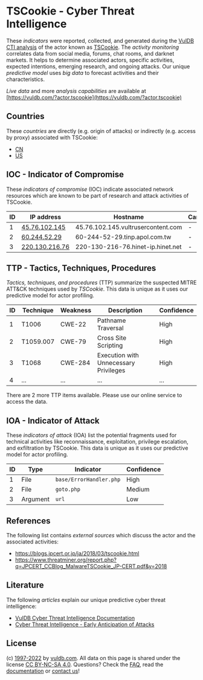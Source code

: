 # TSCookie - Cyber Threat Intelligence

These _indicators_ were reported, collected, and generated during the [VulDB CTI analysis](https://vuldb.com/?kb.cti) of the actor known as [TSCookie](https://vuldb.com/?actor.tscookie). The _activity monitoring_ correlates data from social media, forums, chat rooms, and darknet markets. It helps to determine associated actors, specific activities, expected intentions, emerging research, and ongoing attacks. Our unique _predictive model_ uses _big data_ to forecast activities and their characteristics.

_Live data_ and more _analysis capabilities_ are available at [https://vuldb.com/?actor.tscookie](https://vuldb.com/?actor.tscookie)

## Countries

These _countries_ are directly (e.g. origin of attacks) or indirectly (e.g. access by proxy) associated with TSCookie:

* [CN](https://vuldb.com/?country.cn)
* [US](https://vuldb.com/?country.us)

## IOC - Indicator of Compromise

These _indicators of compromise_ (IOC) indicate associated network resources which are known to be part of research and attack activities of TSCookie.

ID | IP address | Hostname | Campaign | Confidence
-- | ---------- | -------- | -------- | ----------
1 | [45.76.102.145](https://vuldb.com/?ip.45.76.102.145) | 45.76.102.145.vultrusercontent.com | - | High
2 | [60.244.52.29](https://vuldb.com/?ip.60.244.52.29) | 60-244-52-29.tinp.apol.com.tw | - | High
3 | [220.130.216.76](https://vuldb.com/?ip.220.130.216.76) | 220-130-216-76.hinet-ip.hinet.net | - | High

## TTP - Tactics, Techniques, Procedures

_Tactics, techniques, and procedures_ (TTP) summarize the suspected MITRE ATT&CK techniques used by _TSCookie_. This data is unique as it uses our predictive model for actor profiling.

ID | Technique | Weakness | Description | Confidence
-- | --------- | -------- | ----------- | ----------
1 | T1006 | CWE-22 | Pathname Traversal | High
2 | T1059.007 | CWE-79 | Cross Site Scripting | High
3 | T1068 | CWE-284 | Execution with Unnecessary Privileges | High
4 | ... | ... | ... | ...

There are 2 more TTP items available. Please use our online service to access the data.

## IOA - Indicator of Attack

These _indicators of attack_ (IOA) list the potential fragments used for technical activities like reconnaissance, exploitation, privilege escalation, and exfiltration by TSCookie. This data is unique as it uses our predictive model for actor profiling.

ID | Type | Indicator | Confidence
-- | ---- | --------- | ----------
1 | File | `base/ErrorHandler.php` | High
2 | File | `goto.php` | Medium
3 | Argument | `url` | Low

## References

The following list contains _external sources_ which discuss the actor and the associated activities:

* https://blogs.jpcert.or.jp/ja/2018/03/tscookie.html
* https://www.threatminer.org/report.php?q=JPCERT_CCBlog_MalwareTSCookie_JP-CERT.pdf&y=2018

## Literature

The following _articles_ explain our unique predictive cyber threat intelligence:

* [VulDB Cyber Threat Intelligence Documentation](https://vuldb.com/?kb.cti)
* [Cyber Threat Intelligence - Early Anticipation of Attacks](https://www.scip.ch/en/?labs.20201022)

## License

(c) [1997-2022](https://vuldb.com/?kb.changelog) by [vuldb.com](https://vuldb.com/?kb.about). All data on this page is shared under the license [CC BY-NC-SA 4.0](https://creativecommons.org/licenses/by-nc-sa/4.0/). Questions? Check the [FAQ](https://vuldb.com/?kb.faq), read the [documentation](https://vuldb.com/?kb) or [contact us](https://vuldb.com/?contact)!
